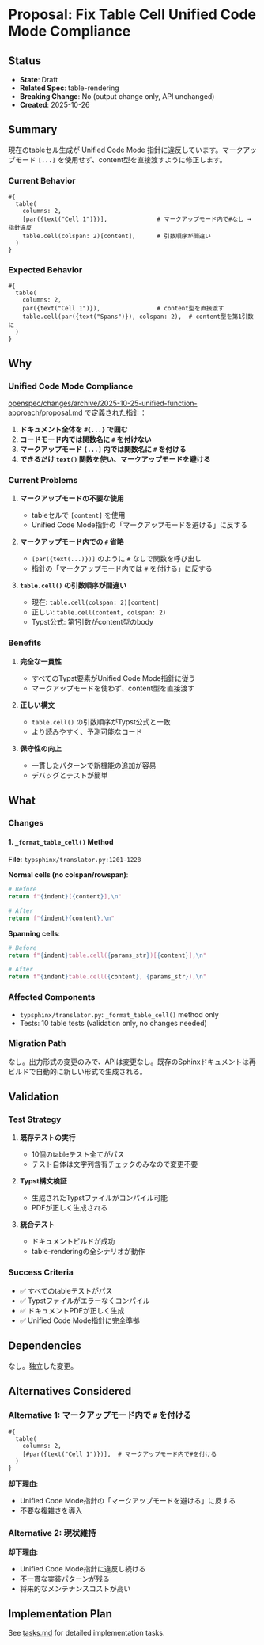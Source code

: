 # Proposal: Fix Table Cell Unified Code Mode Compliance

## Status
- **State**: Draft
- **Related Spec**: table-rendering
- **Breaking Change**: No (output change only, API unchanged)
- **Created**: 2025-10-26

## Summary

現在のtableセル生成が Unified Code Mode 指針に違反しています。マークアップモード `[...]` を使用せず、content型を直接渡すように修正します。

### Current Behavior

```typst
#{
  table(
    columns: 2,
    [par({text("Cell 1")})],              # マークアップモード内で#なし → 指針違反
    table.cell(colspan: 2)[content],      # 引数順序が間違い
  )
}
```

### Expected Behavior

```typst
#{
  table(
    columns: 2,
    par({text("Cell 1")}),                # content型を直接渡す
    table.cell(par({text("Spans")}), colspan: 2),  # content型を第1引数に
  )
}
```

## Why

### Unified Code Mode Compliance

[openspec/changes/archive/2025-10-25-unified-function-approach/proposal.md](../archive/2025-10-25-unified-function-approach/proposal.md) で定義された指針：

1. **ドキュメント全体を `#{...}` で囲む**
2. **コードモード内では関数名に `#` を付けない**
3. **マークアップモード `[...]` 内では関数名に `#` を付ける**
4. **できるだけ `text()` 関数を使い、マークアップモードを避ける**

### Current Problems

1. **マークアップモードの不要な使用**
   - tableセルで `[content]` を使用
   - Unified Code Mode指針の「マークアップモードを避ける」に反する

2. **マークアップモード内での `#` 省略**
   - `[par({text(...)})]` のように `#` なしで関数を呼び出し
   - 指針の「マークアップモード内では `#` を付ける」に反する

3. **`table.cell()` の引数順序が間違い**
   - 現在: `table.cell(colspan: 2)[content]`
   - 正しい: `table.cell(content, colspan: 2)`
   - Typst公式: 第1引数がcontent型のbody

### Benefits

1. **完全な一貫性**
   - すべてのTypst要素がUnified Code Mode指針に従う
   - マークアップモードを使わず、content型を直接渡す

2. **正しい構文**
   - `table.cell()` の引数順序がTypst公式と一致
   - より読みやすく、予測可能なコード

3. **保守性の向上**
   - 一貫したパターンで新機能の追加が容易
   - デバッグとテストが簡単

## What

### Changes

#### 1. `_format_table_cell()` Method

**File**: `typsphinx/translator.py:1201-1228`

**Normal cells (no colspan/rowspan)**:
```python
# Before
return f"{indent}[{content}],\n"

# After
return f"{indent}{content},\n"
```

**Spanning cells**:
```python
# Before
return f"{indent}table.cell({params_str})[{content}],\n"

# After
return f"{indent}table.cell({content}, {params_str}),\n"
```

### Affected Components

- `typsphinx/translator.py`: `_format_table_cell()` method only
- Tests: 10 table tests (validation only, no changes needed)

### Migration Path

なし。出力形式の変更のみで、APIは変更なし。既存のSphinxドキュメントは再ビルドで自動的に新しい形式で生成される。

## Validation

### Test Strategy

1. **既存テストの実行**
   - 10個のtableテスト全てがパス
   - テスト自体は文字列含有チェックのみなので変更不要

2. **Typst構文検証**
   - 生成されたTypstファイルがコンパイル可能
   - PDFが正しく生成される

3. **統合テスト**
   - ドキュメントビルドが成功
   - table-renderingの全シナリオが動作

### Success Criteria

- ✅ すべてのtableテストがパス
- ✅ Typstファイルがエラーなくコンパイル
- ✅ ドキュメントPDFが正しく生成
- ✅ Unified Code Mode指針に完全準拠

## Dependencies

なし。独立した変更。

## Alternatives Considered

### Alternative 1: マークアップモード内で `#` を付ける

```typst
#{
  table(
    columns: 2,
    [#par({text("Cell 1")})],  # マークアップモード内で#を付ける
  )
}
```

**却下理由**:
- Unified Code Mode指針の「マークアップモードを避ける」に反する
- 不要な複雑さを導入

### Alternative 2: 現状維持

**却下理由**:
- Unified Code Mode指針に違反し続ける
- 不一貫な実装パターンが残る
- 将来的なメンテナンスコストが高い

## Implementation Plan

See [tasks.md](./tasks.md) for detailed implementation tasks.
